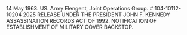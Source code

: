 14 May 1963. US. Army Elengent, Joint Operations Group. # 104-10112-10204 2025 RELEASE UNDER THE PRESIDENT JOHN F. KENNEDY ASSASSINATION RECORDS ACT OF 1992. NOTIFICATION OF ESTABLISHMENT OF MILITARY COVER BACKSTOP.